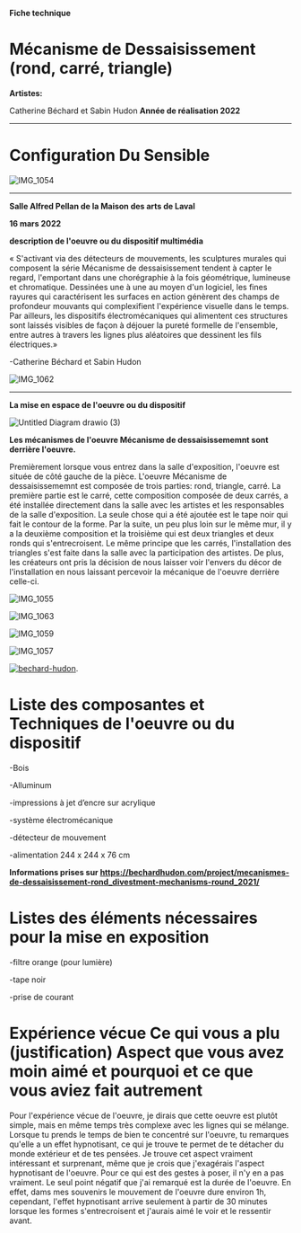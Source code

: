 **Fiche technique**

# Mécanisme de Dessaisissement (rond, carré, triangle)

**Artistes:**


Catherine Béchard et Sabin Hudon
**Année de réalisation 2022**

---

# Configuration Du Sensible

![IMG_1054](https://user-images.githubusercontent.com/89647723/159140523-e99c7486-64fe-4eca-93b8-915c0af55c24.jpg)

---


**Salle Alfred Pellan de la Maison des arts de Laval**


**16 mars 2022**

**description de l'oeuvre ou du dispositif multimédia**

« S'activant via des détecteurs de mouvements, les sculptures murales qui composent la série Mécanisme de dessaisissement tendent à capter le regard, l'emportant dans une chorégraphie à la fois géométrique, lumineuse et chromatique. Dessinées une à une au moyen d'un logiciel, les fines rayures qui caractérisent les surfaces en action génèrent des champs de profondeur mouvants qui complexifient l'expérience visuelle dans le temps. Par ailleurs, les dispositifs électromécaniques qui alimentent ces structures sont laissés visibles de façon à déjouer la pureté formelle de l'ensemble, entre autres à travers les lignes plus aléatoires que dessinent les fils électriques.»


-Catherine Béchard et Sabin Hudon

![IMG_1062](https://user-images.githubusercontent.com/89647723/159140531-88192725-1106-45c6-971a-c8d410607bb2.jpg)


---


**La mise en espace de l'oeuvre ou du dispositif**

![Untitled Diagram drawio (3)](https://user-images.githubusercontent.com/89647723/159142495-0884ffc0-54d0-44ad-b68c-c64ae61ca764.png)


**Les mécanismes de l'oeuvre Mécanisme de dessaisissememnt sont derrière l'oeuvre.**

Premièrement lorsque vous entrez dans la salle d'exposition, l'oeuvre est située de côté gauche de la pièce. L'oeuvre Mécanisme de dessaisissememnt est composée de trois parties: rond, triangle, carré. La première partie est le carré, cette composition composée de deux carrés, a été installée directement dans la salle avec les artistes et les responsables de la salle d'exposition. La seule chose qui a été ajoutée est le tape noir qui fait le contour de la forme. Par la suite, un peu plus loin sur le même mur, il y a la deuxième composition et la troisième qui est deux triangles et deux ronds qui s'entrecroisent. Le même principe que les carrés, l'installation des triangles s'est faite dans la salle avec la participation des artistes. De plus, les créateurs ont pris la décision de nous laisser voir l'envers du décor de l'installation en nous laissant percevoir la mécanique de l'oeuvre derrière celle-ci.

![IMG_1055](https://user-images.githubusercontent.com/89647723/159140524-260f2238-3da1-4836-8a02-52539de49f44.jpg)

![IMG_1063](https://user-images.githubusercontent.com/89647723/159140526-02f2c44c-a9c4-45ee-9b4a-14c2c226ea9c.jpg)

![IMG_1059](https://user-images.githubusercontent.com/89647723/159140533-f64fa195-08a0-42e4-9e5b-9ad57caff8fd.jpg)

![IMG_1057](https://user-images.githubusercontent.com/89647723/159140535-b268ab9b-fd99-4acb-bb88-7cf3aa1edc77.jpg)


[![bechard-hudon](http://img.youtube.com/vi/fpgVIbUfRc4/0.jpg)](http://www.youtube.com/watch?v=fpgVIbUfRc4).

# Liste des composantes et Techniques de l'oeuvre ou du dispositif

-Bois

-Alluminum

-impressions à jet d’encre sur acrylique

-système électromécanique

-détecteur de mouvement

-alimentation 244 x 244 x 76 cm

**Informations prises sur https://bechardhudon.com/project/mecanismes-de-dessaisissement-rond_divestment-mechanisms-round_2021/**

# Listes des éléments nécessaires pour la mise en exposition 

-filtre orange (pour lumière)

-tape noir

-prise de courant


# Expérience vécue Ce qui vous a plu (justification) Aspect que vous avez moin aimé et pourquoi et ce que vous aviez fait autrement

Pour l'expérience vécue de l'oeuvre, je dirais que cette oeuvre est plutôt simple, mais en même temps très complexe avec les lignes qui se mélange. Lorsque tu prends le temps de bien te concentré sur l'oeuvre, tu remarques qu'elle a un effet hypnotisant, ce qui je trouve te permet de te détacher du monde extérieur et de tes pensées. Je trouve cet aspect vraiment intéressant et surprenant, même que je crois que j'exagérais l'aspect hypnotisant de l'oeuvre. Pour ce qui est des gestes à poser, il n'y en a pas vraiment. Le seul point négatif que j'ai remarqué est la durée de l'oeuvre. En effet, dams mes souvenirs le mouvement de l'oeuvre dure environ 1h, cependant, l'effet hypnotisant arrive seulement à partir de 30 minutes lorsque les formes s'entrecroisent et j'aurais aimé le voir et le ressentir avant.

